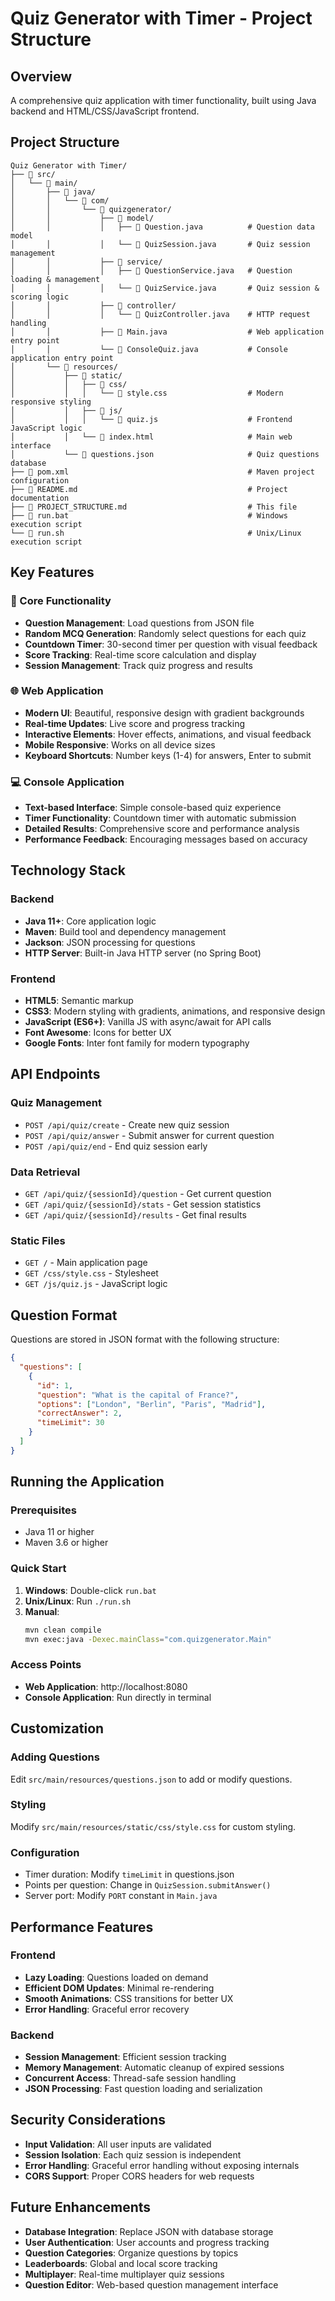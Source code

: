 # Quiz Generator with Timer - Project Structure

## Overview
A comprehensive quiz application with timer functionality, built using Java backend and HTML/CSS/JavaScript frontend.

## Project Structure

```
Quiz Generator with Timer/
├── 📁 src/
│   └── 📁 main/
│       ├── 📁 java/
│       │   └── 📁 com/
│       │       └── 📁 quizgenerator/
│       │           ├── 📁 model/
│       │           │   ├── 📄 Question.java          # Question data model
│       │           │   └── 📄 QuizSession.java       # Quiz session management
│       │           ├── 📁 service/
│       │           │   ├── 📄 QuestionService.java   # Question loading & management
│       │           │   └── 📄 QuizService.java       # Quiz session & scoring logic
│       │           ├── 📁 controller/
│       │           │   └── 📄 QuizController.java    # HTTP request handling
│       │           ├── 📄 Main.java                  # Web application entry point
│       │           └── 📄 ConsoleQuiz.java           # Console application entry point
│       └── 📁 resources/
│           ├── 📁 static/
│           │   ├── 📁 css/
│           │   │   └── 📄 style.css                  # Modern responsive styling
│           │   ├── 📁 js/
│           │   │   └── 📄 quiz.js                    # Frontend JavaScript logic
│           │   └── 📄 index.html                     # Main web interface
│           └── 📄 questions.json                     # Quiz questions database
├── 📄 pom.xml                                        # Maven project configuration
├── 📄 README.md                                      # Project documentation
├── 📄 PROJECT_STRUCTURE.md                           # This file
├── 📄 run.bat                                        # Windows execution script
└── 📄 run.sh                                         # Unix/Linux execution script
```

## Key Features

### 🎯 Core Functionality
- **Question Management**: Load questions from JSON file
- **Random MCQ Generation**: Randomly select questions for each quiz
- **Countdown Timer**: 30-second timer per question with visual feedback
- **Score Tracking**: Real-time score calculation and display
- **Session Management**: Track quiz progress and results

### 🌐 Web Application
- **Modern UI**: Beautiful, responsive design with gradient backgrounds
- **Real-time Updates**: Live score and progress tracking
- **Interactive Elements**: Hover effects, animations, and visual feedback
- **Mobile Responsive**: Works on all device sizes
- **Keyboard Shortcuts**: Number keys (1-4) for answers, Enter to submit

### 💻 Console Application
- **Text-based Interface**: Simple console-based quiz experience
- **Timer Functionality**: Countdown timer with automatic submission
- **Detailed Results**: Comprehensive score and performance analysis
- **Performance Feedback**: Encouraging messages based on accuracy

## Technology Stack

### Backend
- **Java 11+**: Core application logic
- **Maven**: Build tool and dependency management
- **Jackson**: JSON processing for questions
- **HTTP Server**: Built-in Java HTTP server (no Spring Boot)

### Frontend
- **HTML5**: Semantic markup
- **CSS3**: Modern styling with gradients, animations, and responsive design
- **JavaScript (ES6+)**: Vanilla JS with async/await for API calls
- **Font Awesome**: Icons for better UX
- **Google Fonts**: Inter font family for modern typography

## API Endpoints

### Quiz Management
- `POST /api/quiz/create` - Create new quiz session
- `POST /api/quiz/answer` - Submit answer for current question
- `POST /api/quiz/end` - End quiz session early

### Data Retrieval
- `GET /api/quiz/{sessionId}/question` - Get current question
- `GET /api/quiz/{sessionId}/stats` - Get session statistics
- `GET /api/quiz/{sessionId}/results` - Get final results

### Static Files
- `GET /` - Main application page
- `GET /css/style.css` - Stylesheet
- `GET /js/quiz.js` - JavaScript logic

## Question Format

Questions are stored in JSON format with the following structure:

```json
{
  "questions": [
    {
      "id": 1,
      "question": "What is the capital of France?",
      "options": ["London", "Berlin", "Paris", "Madrid"],
      "correctAnswer": 2,
      "timeLimit": 30
    }
  ]
}
```

## Running the Application

### Prerequisites
- Java 11 or higher
- Maven 3.6 or higher

### Quick Start
1. **Windows**: Double-click `run.bat`
2. **Unix/Linux**: Run `./run.sh`
3. **Manual**: 
   ```bash
   mvn clean compile
   mvn exec:java -Dexec.mainClass="com.quizgenerator.Main"
   ```

### Access Points
- **Web Application**: http://localhost:8080
- **Console Application**: Run directly in terminal

## Customization

### Adding Questions
Edit `src/main/resources/questions.json` to add or modify questions.

### Styling
Modify `src/main/resources/static/css/style.css` for custom styling.

### Configuration
- Timer duration: Modify `timeLimit` in questions.json
- Points per question: Change in `QuizSession.submitAnswer()`
- Server port: Modify `PORT` constant in `Main.java`

## Performance Features

### Frontend
- **Lazy Loading**: Questions loaded on demand
- **Efficient DOM Updates**: Minimal re-rendering
- **Smooth Animations**: CSS transitions for better UX
- **Error Handling**: Graceful error recovery

### Backend
- **Session Management**: Efficient session tracking
- **Memory Management**: Automatic cleanup of expired sessions
- **Concurrent Access**: Thread-safe session handling
- **JSON Processing**: Fast question loading and serialization

## Security Considerations

- **Input Validation**: All user inputs are validated
- **Session Isolation**: Each quiz session is independent
- **Error Handling**: Graceful error handling without exposing internals
- **CORS Support**: Proper CORS headers for web requests

## Future Enhancements

- **Database Integration**: Replace JSON with database storage
- **User Authentication**: User accounts and progress tracking
- **Question Categories**: Organize questions by topics
- **Leaderboards**: Global and local score tracking
- **Multiplayer**: Real-time multiplayer quiz sessions
- **Question Editor**: Web-based question management interface
